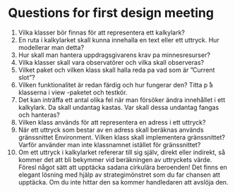 # Questions for first design meeting

1.  Vilka klasser bör finnas för att representera ett kalkylark?
2.  En ruta i kalkylarket skall kunna innehalla en text eller ett uttryck. Hur modellerar man detta?
3.  Hur skall man hantera uppdragsgivarens krav pa minnesresurser?
4.  Vilka klasser skall vara observatörer och vilka skall observeras?
5.  Vilket paket och vilken klass skall halla reda pa vad som är ”Current slot”?
6.  Vilken funktionalitet är redan färdig och hur fungerar den? Titta p ̊a klasserna i view -paketet och testkör.
7.  Det  kan  inträffa  ett  antal  olika  fel  när  man  försöker ändra innehållet i ett kalkylark. Da  skall
    undantag kastas. Var skall dessa undantag fangas och hanteras? 
8.  Vilken klass används för att representera en adress i ett uttryck?
9.  När  ett  uttryck  som  bestar  av  en  adress  skall  beräknas  används  gränssnittet Environment. 
    Vilken  klass  skall  implementera  gränssnittet?  Varför  använder  man  inte  klassnamnet  istället  för gränssnittet?
10. Om  ett  uttryck  i  kalkylarket  refererar  till  sig  själv,  direkt  eller  indirekt,  så kommer  det  att  bli
    bekymmer vid beräkningen av uttryckets värde. Föresl något sätt att upptäcka sadana cirkulära beroenden! 
    Det  finns  en  elegant  lösning  med  hjälp  av  strategimönstret  som  du far  chansen  att upptäcka. 
    Om du inte hittar den sa kommer handledaren att avslöja den.
